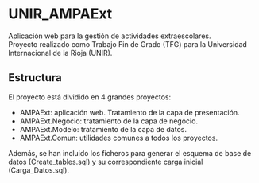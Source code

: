 # UNIR_AMPAExt
Aplicación web para la gestión de actividades extraescolares.</br>
Proyecto realizado como Trabajo Fin de Grado (TFG) para la Universidad Internacional de la Rioja (UNIR).

<h2>Estructura</h2>
El proyecto está dividido en 4 grandes proyectos:
<ul>
  <li>AMPAExt: aplicación web. Tratamiento de la capa de presentación.</li>
  <li>AMPAExt.Negocio: tratamiento de la capa de negocio.</li>
  <li>AMPAExt.Modelo: tratamiento de la capa de datos.</li>
  <li>AMPAExt.Comun: utilidades comunes a todos los proyectos.</li>
</ul>
Además, se han incluido los ficheros para generar el esquema de base de datos (Create_tables.sql) y su correspondiente carga inicial (Carga_Datos.sql).
